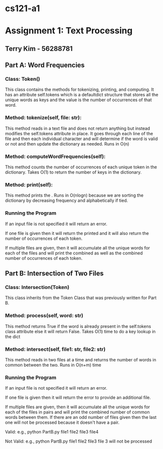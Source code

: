 # cs121-a1

# Assignment 1: Text Processing
## Terry Kim - 56288781
## Part A: Word Frequencies

### Class: Token()

This class contains the methods for tokenizing, printing, and computing. It has an attribute self.tokens which is a defaultdict structure that stores all the unique words as keys
and the value is the number of occurrences of that word. 

### Method: tokenize(self, file: str):

This method reads in a text file and does not return anything but instead modifies the self.tokens attribute in place. It goes through each line of the file and then each individual character and will determine if the word is valid or not and then update the dictionary as needed. Runs in O(n)

### Method: computeWordFrequencies(self):

This method counts the number of occurrences of each unique token in the dictionary. Takes O(1) to return the number of keys in the dictionary.

### Method: print(self):

This method prints the <token> <freq>. Runs in O(nlogn) because we are sorting the dictionary by decreasing frequency and alphabetically if tied.

### Running the Program

If an input file is not specified it will return an error.

If one file is given then it will return the printed <token> <freq> and it will also return the number of occurrences of each token.

If multiple files are given, then it will accumulate all the unique words for each of the files and will print the combined <token> <freq> as well as the combined number of occurrences of each token.

## Part B: Intersection of Two Files

### Class: Intersection(Token)

This class inherits from the Token Class that was previously written for Part B.

### Method: process(self, word: str) 

This method returns True if the word is already present in the self.tokens class attribute else it will return False. Takes O(1) time to do a key lookup in the dict

### Method: intersect(self, file1: str, file2: str)

This method reads in two files at a time and returns the number of words in common between the two. Runs in O(n+m) time

### Running the Program

If an input file is not specified it will return an error.

If one file is given then it will return the error to provide an additional file.

If multiple files are given, then it will accumulate all the unique words for each of the files in pairs and will print the combined number of common words between them. If there are an odd number of files given then the last one will not be processed because it doesn't have a pair.

Valid:
e.g., python PartB.py file1 file2 file3 file4

Not Valid:
e.g., python PartB.py file1 file2 file3
file 3 will not be processed
